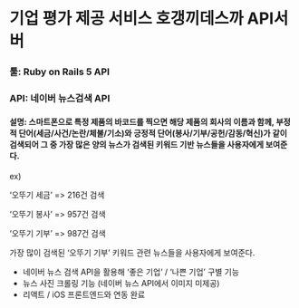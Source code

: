 # 기업 평가 제공 서비스 호갱끼데스까 API서버

### 툴: Ruby on Rails 5 API
### API:  네이버 뉴스검색 API
#### 설명: 스마트폰으로 특정 제품의 바코드를 찍으면 해당 제품의 회사의 이름과 함께, 부정적 단어(세금/사건/논란/체불/기소)와 긍정적 단어(봉사/기부/공헌/감동/혁신)가 같이 검색되어 그 중 가장 많은 양의 뉴스가 검색된 키워드 기반 뉴스들을 사용자에게 보여준다.

ex) 

‘오뚜기 세금’ => 216건 검색

‘오뚜기 봉사’ => 957건 검색

‘오뚜기 기부’ => 987건 검색

가장 많이 검색된 ‘오뚜기 기부’ 키워드 관련 뉴스들을 사용자에게 보여준다.

* 네이버 뉴스 검색 API을 활용해 ‘좋은 기업’ / ‘나쁜 기업’ 구별 기능
* 뉴스 사진 크롤링 기능 (네이버 뉴스 API에서 이미지 미제공)
* 리액트 / iOS 프론트엔드와 연동 완료
